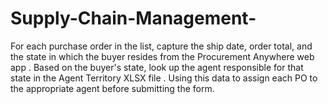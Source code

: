 # Supply-Chain-Management-
For each purchase order in the list, capture the ship date, order total, and the state in which the buyer resides from the Procurement Anywhere web app . Based on the buyer's state, look up the agent responsible for that state in the Agent Territory XLSX file . Using this data to assign each PO to the appropriate agent before submitting the form.
